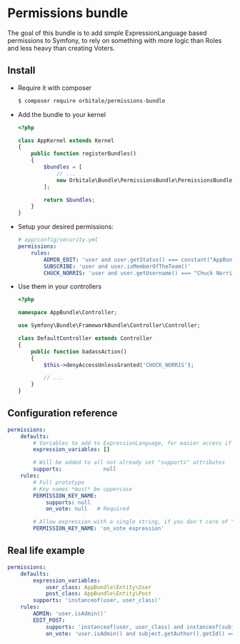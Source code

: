Permissions bundle
==================

The goal of this bundle is to add simple ExpressionLanguage based permissions to Symfony,
to rely on something with more logic than Roles and less heavy than creating Voters.

## Install

* Require it with composer

  ```bash
  $ composer require orbitale/permissions-bundle
  ```

* Add the bundle to your kernel

  ```php
  <?php

  class AppKernel extends Kernel
  {
      public function registerBundles()
      {
          $bundles = [
              // ...
              new Orbitale\Bundle\PermissionsBundle\PermissionsBundle(),
          ];

          return $bundles;
      }
  }
  ```

* Setup your desired permissions:

  ```yaml
  # app/config/security.yml
  permissions:
      rules:
          ADMIN_EDIT: 'user and user.getStatus() === constant("AppBundle\\Entity\\User::STATUS_ADMIN")'
          SUBSCRIBE: 'user and user.isMemberOfTheTeam()'
          CHUCK_NORRIS: 'user and user.getUsername() === "Chuck Norris"'
  ```

* Use them in your controllers

  ```php
  <?php

  namespace AppBundle\Controller;

  use Symfony\Bundle\FrameworkBundle\Controller\Controller;

  class DefaultController extends Controller
  {
      public function badassAction()
      {
          $this->denyAccessUnlessGranted('CHUCK_NORRIS');

          // ...
      }
  }
  ```

## Configuration reference

```yaml
permissions:
    defaults:
        # Variables to add to ExpressionLanguage, for easier access if you need
        expression_variables: []

        # Will be added to all not already set "supports" attributes
        supports:             null
    rules:
        # Full prototype
        # Key names *must* be uppercase
        PERMISSION_KEY_NAME:
            supports: null
            on_vote: null   # Required

        # Allow expression with a single string, if you don't care of "supports":
        PERMISSION_KEY_NAME: 'on_vote expression'
```

## Real life example

```yaml
permissions:
    defaults:
        expression_variables:
            user_class: AppBundle\Entity\User
            post_class: AppBundle\Entity\Post
        supports: 'instanceof(user, user_class)'
    rules:
        ADMIN: 'user.isAdmin()'
        EDIT_POST:
            supports: 'instanceof(user, user_class) and instanceof(subject, post_class)'
            on_vote: 'user.isAdmin() and subject.getAuthor().getId() === user.getId()'
```
